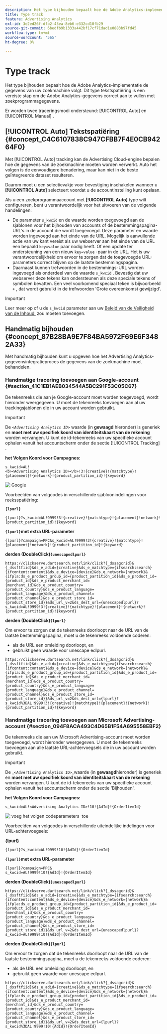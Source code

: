 ```yaml
---
description: Het type bijhouden bepaalt hoe de Adobe Analytics-implementatie de gegevens van uw zoekmachine volgt. Dit type tekstspatiëring is een vereiste stap om de Adobe Analytics-gegevens correct aan te vullen met zoekprogrammagegevens.
title: Type track
feature: Advertising Analytics
exl-id: 3e2ed26f-dfb2-43ea-8eb6-e332cd10fb29
source-git-commit: 6bedfb9b1333a442bf17cf71dad1e0883b97fd45
workflow-type: tm+mt
source-wordcount: '565'
ht-degree: 0%

---
```


# Type track

Het type bijhouden bepaalt hoe de Adobe Analytics-implementatie de gegevens van uw zoekmachine volgt. Dit type tekstspatiëring is een vereiste stap om de Adobe Analytics-gegevens correct aan te vullen met zoekprogrammagegevens.

<!--

Here is a video overview of how to implement the Advertising Analytics tracking template:

>[!VIDEO](https://video.tv.adobe.com/v/23120/?quality=12)

-->

Er worden twee traceringsmodi ondersteund: [!UICONTROL Auto] en [!UICONTROL Manual] .

## [!UICONTROL Auto] Tekstspatiëring {#concept_C4C6107838C947CFBB7F4E0CB94264F0}

Met [!UICONTROL Auto] tracking kan de Advertising Cloud-engine bepalen hoe de gegevens van de zoekmachine moeten worden verwerkt. Auto het volgen is de eenvoudigere benadering, maar kan niet in de beste geïntegreerde dataset resulteren.

Daarom moet u een selectievakje voor bevestiging inschakelen wanneer u **[!UICONTROL Auto]** selecteert voordat u de accountinstelling kunt opslaan.

Als u een zoekprogrammaaccount met **[!UICONTROL Auto]** type wilt configureren, bent u verantwoordelijk voor het uitvoeren van de volgende handelingen:

* De parameter `s_kwcid` en de waarde worden toegevoegd aan de sjablonen voor het bijhouden van accounts of de bestemmingspagina-URL&#39;s in de account die wordt toegevoegd. Deze parameter en waarde worden ingevoegd aan het einde van de URL. Mogelijk is aanvullende actie van uw kant vereist als uw webserver aan het einde van de URL een bepaald `key=value` paar nodig heeft. Of een update ter ondersteuning van een nieuw `key=value` -paar in de URL. Het is uw verantwoordelijkheid om ervoor te zorgen dat de toegevoegde URL-parameters correct blijven op de laatste bestemmingspagina.
* Daarnaast kunnen trefwoorden in de bestemmings-URL worden ingevoegd als onderdeel van de waarde `s_kwcid` . Bevestig dat uw webserver deze tekens kan ondersteunen als deze speciale tekens of symbolen bevatten. Een veel voorkomend speciaal teken is bijvoorbeeld `+` , dat wordt gebruikt in de trefwoorden &#39;Grote overeenkomst gewijzigd&#39;.

>[!IMPORTANT]
>
>Leer meer op of u de `s_kwcid` parameter aan uw [&#x200B; Beleid van de Veiligheid van de Inhoud &#x200B;](https://experienceleague.adobe.com/nl/docs/id-service/using/reference/csp) zou moeten toevoegen.

## Handmatig bijhouden {#concept_87B28BA9E7F84BA5972F69E6F3482A33}

Met handmatig bijhouden kunt u opgeven hoe het Advertising Analytics-gegevensintegratieproces de gegevens van de zoekmachine moet behandelen.

### Handmatige tracering toevoegen aan Google-account {#section_41C1EB1AEB034544A5BC291F53C05C67}

De tekenreeks die aan je Google-account moet worden toegevoegd, wordt hieronder weergegeven. U moet de tekenreeks toevoegen aan al uw trackingsjablonen die in uw account worden gebruikt.

>[!IMPORTANT]
>
>De *`<Advertising Analytics ID>`* waarde (in **gewaagd** hieronder) is generiek en **moet met uw specifiek koord van identiteitskaart van de rekening** worden vervangen. U kunt de id-tekenreeks van uw specifieke account ophalen vanuit het accountscherm onder de sectie [!UICONTROL Tracking] .

**het Volgen Koord voor Campagnes:**

```
s_kwcid=AL! 
<b><Advertising Analytics ID></b>!3!{creative}!{matchtype}!{placement}!{network}!{product_partition_id}!{keyword}
```

![&#x200B; Google &#x200B;](/help/integrate/c-advertising-analytics/c-adanalytics-workflow/assets/google-account.png)

Voorbeelden van volgcodes in verschillende sjabloonindelingen voor reeksspatiëring:

**`{lpurl}`**

```
{lpurl}?s_kwcid=AL!9999!3!{creative}!{matchtype}!{placement}!network}!{product_partition_id}!{keyword}
```

**`{lpurl}`met extra URL-parameter**

```
{lpurl}?campaign=PPC&s_kwcid=AL!9999!3!{creative}!{matchtype}!{placement}!network}!{product_partition_id}!{keyword}
```

**derden (DoubleClick)`{unescapedlpurl}`**

```
https://clickserve.dartsearch.net/link/click?{_dssagcrid}&{_dssftfiid}&ds_e_adid={creative}&ds_e_matchtype={ifsearch:search}{ifcontent:content}&ds_e_device={device}&ds_e_network={network}&{ifpla:ds_e_product_group_id={product_partition_id}&ds_e_product_id={product_id}&ds_e_product_merchant_id={merchant_id}&ds_e_product_country={product_country}&ds_e_product_language={product_language}&ds_e_product_channel={product_channel}&ds_e_product_store_id={product_store_id}}&ds_url_v=2&ds_dest_url={unescapedlpurl}?s_kwcid=AL!9999!3!{creative}!{matchtype}!{placement}!{network}!{product_partition_id}!{keyword}
```

**derden (DoubleClick)`{lpurl}`**

Om ervoor te zorgen dat de tekenreeks doorloopt naar de URL van de laatste bestemmingspagina, moet u de tekenreeks voldoende coderen:

* als de URL een omleiding doorloopt, en
* gebruikt geen waarde voor unescape edlpurl.


```
https://clickserve.dartsearch.net/link/click?{_dssagcrid}&{_dssftfiid}&ds_e_adid={creative}&ds_e_matchtype={ifsearch:search}{ifcontent:content}&ds_e_device={device}&ds_e_network={network}&{ifpla:ds_e_product_group_id={product_partition_id}&ds_e_product_id={product_id}&ds_e_product_merchant_id={merchant_id}&ds_e_product_country={product_country}&ds_e_product_language={product_language}&ds_e_product_channel={product_channel}&ds_e_product_store_id={product_store_id}}&ds_url_v=2&ds_dest_url={lpurl}?s_kwcid%3DAL!9999!3!{creative}!{matchtype}!{placement}!{network}!{product_partition_id}!{keyword}
```

### Handmatige tracering toevoegen aan Microsoft Advertising-account {#section_094F8ACA493C4D65B1F54A695558EBF2}

De tekenreeks die aan uw Microsoft Advertising-account moet worden toegevoegd, wordt hieronder weergegeven. U moet de tekenreeks toevoegen aan alle laatste URL-achtervoegsels die in uw account worden gebruikt.

>[!IMPORTANT]
>
>De _`<Advertising Analytics ID>`_waarde (in **gewaagd**&#x200B;hieronder) is generiek en **moet met uw specifiek koord van identiteitskaart van de rekening**&#x200B;worden vervangen. U kunt de id-tekenreeks van uw specifieke account ophalen vanuit het accountscherm onder de sectie &#39;Bijhouden&#39;.

**het Volgen Koord voor Campagnes:**

```
s_kwcid=AL!<Advertising Analytics ID>!10!{AdId}!{OrderItemId} 
```

![&#x200B; voeg het volgen codeparameters &#x200B;](/help/integrate/c-advertising-analytics/c-adanalytics-workflow/assets/bing-account.png) toe

Voorbeelden van volgcodes in verschillende uiteindelijke indelingen voor URL-achtervoegsels:

**{lpurl}**

```
{lpurl}?s_kwcid=AL!9999!10!{AdId}!{OrderItemId}
```

**`{lpurl}`met extra URL-parameter**

```
{lpurl}?campaign=PPC&
s_kwcid=AL!9999!10!{AdId}!{OrderItemId}
```

**derden (DoubleClick)`{unescapedlpurl}`**

```
https://clickserve.dartsearch.net/link/click?{_dssagcrid}&{_dssftfiid}&ds_e_adid={creative}&ds_e_matchtype={ifsearch:search}{ifcontent:content}&ds_e_device={device}&ds_e_network={network}&{ifpla:ds_e_product_group_id={product_partition_id}&ds_e_product_id={product_id}&ds_e_product_merchant_id={merchant_id}&ds_e_product_country={product_country}&ds_e_product_language={product_language}&ds_e_product_channel={product_channel}&ds_e_product_store_id={product_store_id}}&ds_url_v=2&ds_dest_url={unescapedlpurl}?s_kwcid=AL!9999!10!{AdId}!{OrderItemId}
```

**derden (DoubleClick)`{lpurl}`**

Om ervoor te zorgen dat de tekenreeks doorloopt naar de URL van de laatste bestemmingspagina, moet u de tekenreeks voldoende coderen:

* als de URL een omleiding doorloopt, en
* gebruikt geen waarde voor unescape edlpurl.

```
https://clickserve.dartsearch.net/link/click?{_dssagcrid}&{_dssftfiid}&ds_e_adid={creative}&ds_e_matchtype={ifsearch:search}{ifcontent:content}&ds_e_device={device}&ds_e_network={network}&{ifpla:ds_e_product_group_id={product_partition_id}&ds_e_product_id={product_id}&ds_e_product_merchant_id={merchant_id}&ds_e_product_country={product_country}&ds_e_product_language={product_language}&ds_e_product_channel={product_channel}&ds_e_product_store_id={product_store_id}}&ds_url_v=2&ds_dest_url={lpurl}?s_kwcid%3DAL!9999!10!{AdId}!{OrderItemId}
```

